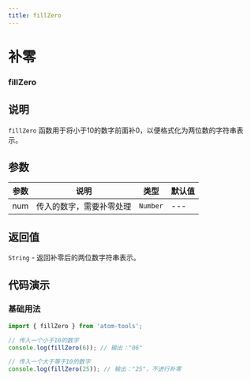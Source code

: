 ```yaml
---
title: fillZero
---
```


# 补零

### fillZero

## 说明
`fillZero` 函数用于将小于10的数字前面补0，以便格式化为两位数的字符串表示。

## 参数

| 参数 | 说明                     | 类型     | 默认值 |
| ---- | ------------------------ | -------- | ------ |
| num  | 传入的数字，需要补零处理 | `Number` | ---    |

## 返回值

`String` - 返回补零后的两位数字符串表示。

## 代码演示

### 基础用法

```ts
import { fillZero } from 'atom-tools'; 

// 传入一个小于10的数字
console.log(fillZero(6)); // 输出："06"

// 传入一个大于等于10的数字
console.log(fillZero(25)); // 输出："25"，不进行补零
```